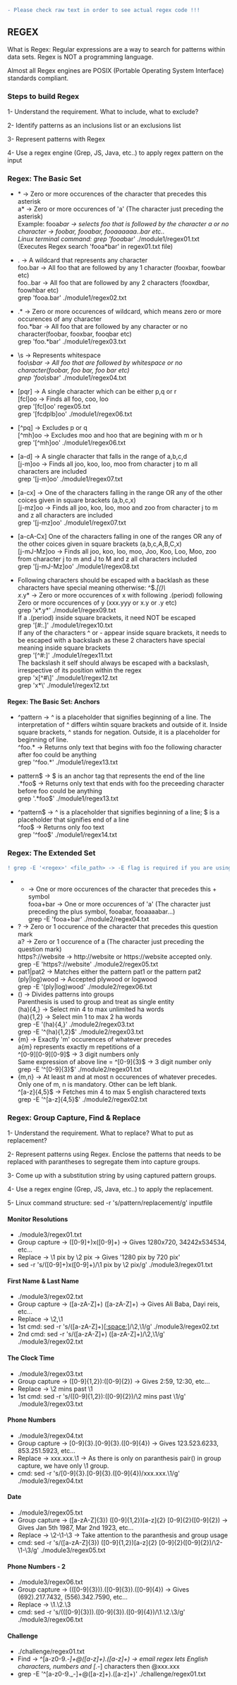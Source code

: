 ```diff
- Please check raw text in order to see actual regex code !!!
```

## REGEX

What is Regex: Regular expressions are a way to search for patterns within data sets.
Regex is NOT a programming language.

Almost all Regex engines are POSIX (Portable Operating System Interface) standards compliant.

### Steps to build Regex
1- Understand the requirement. What to include, what to exclude?

2- Identify patterns as an inclusions list or an exclusions list

3- Represent patterns with Regex

4- Use a regex engine (Grep, JS, Java, etc..) to apply regex pattern on the input

### Regex: The Basic Set
- \* -> Zero or more occurences of the character that precedes this asterisk <br>
a* -> Zero or more occurences of 'a' (The character just preceding the asterisk) <br>
Example: fooa*bar -> selects foo that is followed by the character a or no character -> foobar, fooabar, fooaaaaaa..bar etc.. <br>
Linux terminal command: grep 'fooa*bar' ./module1/regex01.txt (Executes Regex search 'fooa*bar' in regex01.txt file)

- . -> A wildcard that represents any character<br>
foo.bar -> All foo that are followed by any 1 character (fooxbar, foowbar etc)<br>
foo..bar -> All foo that are followed by any 2 characters (fooxdbar, foowhbar etc)<br>
grep 'fooa.bar' ./module1/regex02.txt

- .* -> Zero or more occurences of wildcard, which means zero or more occurences of any character<br>
foo.*bar -> All foo that are followed by any character or no character(foobar, fooxbar, fooqbar etc)<br>
grep 'foo.*bar' ./module1/regex03.txt

- \s -> Represents whitespace<br>
foo\s*bar -> All foo that are followed by whitespace or no character(foobar, foo bar, foo  bar etc)<br>
grep 'foo\s*bar' ./module1/regex04.txt

- [pqr] -> A single character which can be either p,q or r<br>
[fcl]oo -> Finds all foo, coo, loo<br>
grep '[fcl]oo' regex05.txt <br>
grep '[fcdplb]oo' ./module1/regex06.txt

- [^pq] -> Excludes p or q<br>
[^mh]oo -> Excludes moo and hoo that are begining with m or h <br>
grep '[^mh]oo' ./module1/regex06.txt 

- [a-d] -> A single character that falls in the range of a,b,c,d <br>
[j-m]oo -> Finds all joo, koo, loo, moo from character j to m all characters are included <br>
grep '[j-m]oo' ./module1/regex07.txt <br>

- [a-cx] -> One of the characters falling in the range OR any of the other coices given in square brackets (a,b,c,x) <br>
[j-mz]oo -> Finds all joo, koo, loo, moo and zoo from character j to m and z all characters are included <br>
grep '[j-mz]oo' ./module1/regex07.txt

- [a-cA-Cx] One of the characters falling in one of the ranges OR any of the other coices given in square brackets (a,b,c,A,B,C,x) <br>
[j-mJ-Mz]oo -> Finds all joo, koo, loo, moo, Joo, Koo, Loo, Moo, zoo from character j to m and J to M and z all characters included <br>
grep '[j-mJ-Mz]oo' ./module1/regex08.txt

- Following characters should be escaped with a backlash as these characters have special meaning otherwise: ^$*.[()\ <br>
x*\.y* -> Zero or more occurences of x with following .(period) following Zero or more occurences of y (xxx.yyy or x.y or .y etc) <br>
grep 'x*\.y*' ./module1/regex09.txt <br>
If a .(period) inside square brackets, it need NOT be escaped <br>
grep '[#:.]' ./module1/regex10.txt <br>
If any of the characters ^ or - appear inside square brackets, it needs to be escaped with a backslash as these 2 characters have special meaning inside square brackets <br>
grep '[\^#:]' ./module1/regex11.txt <br> 
The backslash it self should always be escaped with a backslash, irrespective of its position within the regex <br>
grep 'x[\^#\\]' ./module1/regex12.txt <br>
grep 'x*\\' ./module1/regex12.txt

#### Regex: The Basic Set: Anchors
- ^pattern -> ^ is a placeholder that signifies beginning of a line. The interpretation of ^ differs wihtin square brackets and outside of it. Inside square brackets, ^ stands for negation. Outside, it is a placeholder for beginning of line. <br>
^foo.* -> Returns only text that begins with foo the following character after foo could be anything <br>
grep '^foo.*' ./module1/regex13.txt

- pattern$ -> $ is an anchor tag that represents the end of the line<br>
.*foo$ -> Returns only text that ends with foo the preceeding character before foo could be anything <br>
grep '.*foo$' ./module1/regex13.txt

- ^pattern$ -> ^ is a placeholder that signifies beginning of a line; $ is a placeholder that signifies end of a line<br>
^foo$ -> Returns only foo text<br>
grep '^foo$' ./module1/regex14.txt

### Regex: The Extended Set

```diff
! grep -E '<regex>' <file_path> -> -E flag is required if you are using Regex extended set on terminal commands
```

- + -> One or more occurences of the character that precedes this + symbol <br>
fooa+bar -> One or more occurences of 'a' (The character just preceding the plus symbol, fooabar, fooaaaabar...) <br>
grep -E 'fooa+bar' ./module2/regex04.txt <br>
- ? -> Zero or 1 occurence of the character that precedes this question mark<br>
a? -> Zero or 1 occurence of a (The character just preceding the question mark)<br>
https?://website -> http://website or https://website accepted only. <br>
grep -E 'https?://website' ./module2/regex05.txt
- pat1|pat2 -> Matches either the pattern pat1 or the pattern pat2 <br>
(ply|log)wood ->  Accepted plywood or logwood<br>
grep -E '(ply|log)wood' ./module2/regex06.txt
- () -> Divides patterns into groups <br>
Parenthesis is used to group and treat as single entity <br>
(ha){4,} -> Select min 4 to max unlimited ha words <br>
(ha){1,2} -> Select min 1 to max 2 ha words <br>
grep -E '(ha){4,}' ./module2/regex03.txt <br>
grep -E '^(ha){1,2}$' ./module2/regex03.txt <br>
- {m} -> Exactly 'm' occurences of whatever precedes <br>
a{m} represents exactly m repetitions of a <br>
^[0-9][0-9][0-9]$ -> 3 digit numbers only <br>
Same expression of above line = ^[0-9]{3}$ -> 3 digit number only <br>
grep -E '^[0-9]{3}$' ./module2/regex01.txt
- {m,n} -> At least m and at most n occurences of whatever precedes. <br>
Only one of m, n is mandatory. Other can be left blank. <br>
^[a-z]{4,5}$ -> Fetches min 4 to max 5 english charactered texts <br>
 grep -E '^[a-z]{4,5}$' ./module2/regex02.txt 

 ### Regex: Group Capture, Find & Replace
 1- Understand the requirement. What to replace? What to put as replacement?

 2- Represent patterns using Regex. Enclose the patterns that needs to be replaced with parantheses to segregate them into capture groups.

 3- Come up with a substitution string by using captured pattern groups.

 4- Use a regex engine (Grep, JS, Java, etc..) to apply the replacement.

 5- Linux command structure: sed -r 's/pattern/replacement/g' inputfile

#### Monitor Resolutions
- ./module3/regex01.txt
- Group capture -> ([0-9]+)x([0-9]+) -> Gives 1280x720, 34242x534534, etc...
- Replace -> \1 pix by \2 pix -> Gives '1280 pix by 720 pix'
- sed -r 's/([0-9]+)x([0-9]+)/\1 pix by \2 pix/g' ./module3/regex01.txt

#### First Name & Last Name
- ./module3/regex02.txt
- Group capture -> ([a-zA-Z]+) ([a-zA-Z]+) -> Gives Ali Baba, Dayi reis, etc...
- Replace -> \2,\1
- 1st cmd: sed -r 's/([a-zA-Z]+)[[:space:]]([a-zA-Z]+)/\2,\1/g' ./module3/regex02.txt
- 2nd cmd: sed -r 's/([a-zA-Z]+) ([a-zA-Z]+)/\2,\1/g' ./module3/regex02.txt

#### The Clock Time
- ./module3/regex03.txt
- Group capture -> ([0-9]{1,2}):([0-9]{2}) -> Gives 2:59, 12:30, etc...
- Replace -> \2 mins past \1
- 1st cmd: sed -r 's/([0-9]{1,2}):([0-9]{2})/\2 mins past \1/g' ./module3/regex03.txt

#### Phone Numbers
- ./module3/regex04.txt
- Group capture -> [0-9]{3}\.[0-9]{3}\.([0-9]{4}) -> Gives 123.523.6233, 853.251.5923, etc...
- Replace -> xxx.xxx.\1 -> As there is only on paranthesis pair() in group capture, we have only \1 group.
- cmd: sed -r 's/[0-9]{3}\.[0-9]{3}\.([0-9]{4})/xxx.xxx.\1/g' ./module3/regex04.txt

#### Date
- ./module3/regex05.txt
- Group capture -> ([a-zA-Z]{3}) ([0-9]{1,2})[a-z]{2} [0-9]{2}([0-9]{2}) -> Gives Jan 5th 1987, Mar 2nd 1923, etc...
- Replace -> \2-\1-\3 -> Take attention to the paranthesis and group usage
- cmd: sed -r 's/([a-zA-Z]{3}) ([0-9]{1,2})[a-z]{2} [0-9]{2}([0-9]{2})/\2-\1-\3/g' ./module3/regex05.txt

#### Phone Numbers - 2
- ./module3/regex06.txt
- Group capture -> \(([0-9]{3})\).([0-9]{3}).([0-9]{4}) -> Gives (692).217.7432, (556).342.7590, etc...
- Replace -> \1.\2.\3
- cmd: sed -r 's/\(([0-9]{3})\).([0-9]{3}).([0-9]{4})/\1.\2.\3/g' ./module3/regex06.txt

#### Challenge
- ./challenge/regex01.txt
- Find -> ^[a-z0-9._\-]+@([a-z]+)\.([a-z]+) -> email regex lets English characters, numbers and [.-_] characters then @xxx.xxx
- grep -E '^[a-z0-9._\-]+@([a-z]+)\.([a-z]+)' ./challenge/regex01.txt